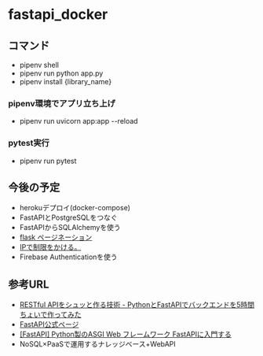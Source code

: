 # fastapi_docker

## コマンド
- pipenv shell
- pipenv run python app.py
- pipenv install {library_name}

### pipenv環境でアプリ立ち上げ
- pipenv run uvicorn app:app --reload

### pytest実行
- pipenv run pytest

## 今後の予定
- herokuデプロイ(docker-compose)
- FastAPIとPostgreSQLをつなぐ
- FastAPIからSQLAlchemyを使う
- [flask ページネーション](https://www.ravness.com/2019/07/flaskpaginate/)
- [IPで制限をかける。](https://qiita.com/takuya-andou/items/32a3002aa951b835871b)
- Firebase Authenticationを使う



## 参考URL
- [RESTful APIをシュッと作る技術 - PythonとFastAPIでバックエンドを5時間ちょいで作ってみた
](https://shinyorke.hatenablog.com/entry/fastapi)
- [FastAPI公式ページ](https://fastapi.tiangolo.com/)
- [[FastAPI] Python製のASGI Web フレームワーク FastAPIに入門する](https://qiita.com/bee2/items/75d9c0d7ba20e7a4a0e9)
- NoSQL×PaaSで運用するナレッジベース+WebAPI[](https://qiita.com/1ntegrale9/items/c4f315f918bad7a0f180)

